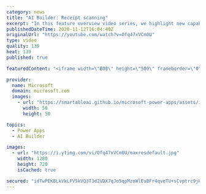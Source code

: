 ```yaml
---
category: news
title: "AI Builder: Receipt scanning"
excerpt: "In this feature overview video series, we highlight new capabilities included in the latest update to AI Builder.  Receipt scanning is a new AI Builder feature that processes receipts to identify and extract information. The AI model identifies receipt data, merchant information, total price, and taxes"
publishedDateTime: 2020-11-12T16:04:40Z
originalUrl: "https://youtube.com/watch?v=Ofq47xVCm0U"
type: video
quality: 139
heat: 139
published: true

featuredContent: "<iframe width=\"800\" height=\"500\" frameborder=\"0\" src=\"https://www.youtube.com/embed/Ofq47xVCm0U\" allow=\"accelerometer; autoplay; encrypted-media; gyroscope; picture-in-picture\" allowfullscreen></iframe>"

provider:
  name: Microsoft
  domain: microsoft.com
  images:
    - url: "https://smartableai.github.io/microsoft-power-apps/assets/images/organizations/microsoft.com-50x50.jpg"
      width: 50
      height: 50

topics:
  - Power Apps
  - AI Builder

images:
  - url: "https://i.ytimg.com/vi/Ofq47xVCm0U/maxresdefault.jpg"
    width: 1280
    height: 720
    isCached: true

secured: "idTwPEKBLkVkLFV5kVQ3T3d2VDX7qJo5qpMzoWlEuBFr4qveTU+sCvptrc9jHxd125uKaG1oiVXmsZc7md7V+jpqpILn8OMfyhidKP9uu/mL3gpOOCuifnBmBQS6qhipps4F10Nr0TwTf5j3LiJ0ftp0ZIuRetHb2VnDMRtAded50KNkQ68h57wUceV73WhvrPgTvoucqiy40XLAMLYTUTpr+r0hyrLixEgahZTR9J4WSRsRSYaKTd4FVabpUZ292cbcaOOZWw+EtW8PY8pHtnD48aVyo6c6gjPaeH13g8AVeoKZ2gLONKVPx8sXefn1Cx3zhx7rn/fnigahIxgmHH1vSbWPXZV/YRXoImfa1mp0vpqbe8oHqSL9vllywbUJV0Vsw/q5svbXKcs2jTladcL0JDSswxpwvJiliBKa09Q=;++jWN+rNOZjBfS8uY0aFDQ=="
---
```


